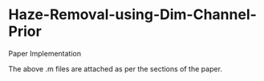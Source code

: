 # Haze-Removal-using-Dim-Channel-Prior
Paper Implementation


The above .m files are attached as per the sections of the paper.
